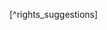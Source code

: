 [^risk_assessment_definitions]: [Frontline Defenders: Workbook on Security](https://www.frontlinedefenders.org/files/workbook_eng.pdf)

[^risk_formula]: [Frontline Defenders: Workbook on Security](https://www.frontlinedefenders.org/files/workbook_eng.pdf)

[^worksheet]: [Frontline Defenders: Workbook on Security](https://www.frontlinedefenders.org/files/workbook_eng.pdf)

[^risk_matrix]: [Humanitarian Practice Network, Operational Security Management in Violent Environments (Revised Edition)](http://www.odihpn.org/hpn-resources/good-practice-reviews/operational-security-management-in-violent-environments-revised-edition)

[^change_management]:[10 Best Practices in Change Management] (http://quickbase.intuit.com/blog/2012/12/24/10-best-practices-in-change-management/)

[^agreement_components]: [ITDonut Resources](http://www.itdonut.co.uk/it/it-support/it-support-contracts/sample-service-level-agreement)

[^FDE]: [Full Disk Encryption Dos and Don'ts] (http://www.computerworld.com/article/2528345/network-security/full-disk-encryption-dos-and-don-ts.html)

[^firewall_management]: [Simple Firewall Best Practices for Small and Midsize Businesses] (https://technet.microsoft.com/en-us/security/hh144813.aspx)

[^log_management]: [Log Management – Lifeblood of Information Security] (http://www.net-security.org/article.php?id=975&p=2)

[^rights_suggestions]



